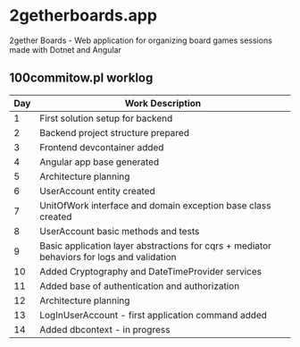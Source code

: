 # 2getherboards.app
2gether Boards - Web application for organizing board games sessions made with Dotnet and Angular

## 100commitow.pl worklog
| Day | Work Description |
| --- | ---------------- |
| 1   | First solution setup for backend |
| 2   | Backend project structure prepared |
| 3   | Frontend devcontainer added |
| 4   | Angular app base generated |
| 5   | Architecture planning |
| 6   | UserAccount entity created |
| 7   | UnitOfWork interface and domain exception base class created |
| 8   | UserAccount basic methods and tests |
| 9   | Basic application layer abstractions for cqrs + mediator behaviors for logs and validation |
| 10  | Added Cryptography and DateTimeProvider services |
| 11  | Added base of authentication and authorization |
| 12  | Architecture planning |
| 13  | LogInUserAccount - first application command added |
| 14  | Added dbcontext - in progress |